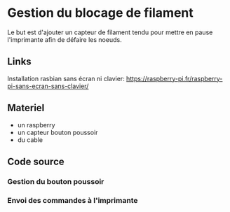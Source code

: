 # Gestion du blocage de filament 
Le but est d'ajouter un capteur de filament tendu pour mettre en pause l'imprimante afin de défaire les noeuds.

## Links 
Installation rasbian sans écran ni clavier:
https://raspberry-pi.fr/raspberry-pi-sans-ecran-sans-clavier/

## Materiel
- un raspberry
- un capteur bouton poussoir
- du cable

## Code source
### Gestion du bouton poussoir
### Envoi des commandes à l'imprimante
